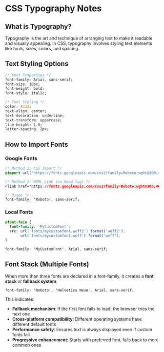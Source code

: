 # CSS Typography Notes

## What is Typography?
Typography is the art and technique of arranging text to make it readable and visually appealing. In CSS, typography involves styling text elements like fonts, sizes, colors, and spacing.

## Text Styling Options
```css
/* Font Properties */
font-family: Arial, sans-serif;
font-size: 16px;
font-weight: bold;
font-style: italic;

/* Text Styling */
color: #333;
text-align: center;
text-decoration: underline;
text-transform: uppercase;
line-height: 1.5;
letter-spacing: 2px;
```

## How to Import Fonts

### Google Fonts
```css
/* Method 1: CSS Import */
@import url('https://fonts.googleapis.com/css2?family=Roboto:wght@300;400;700&display=swap');

/* Method 2: HTML Link (in head tag) */
<link href="https://fonts.googleapis.com/css2?family=Roboto:wght@300;400;700&display=swap" rel="stylesheet">

/* Usage */
font-family: 'Roboto', sans-serif;
```

### Local Fonts
```css
@font-face {
  font-family: 'MyCustomFont';
  src: url('fonts/mycustomfont.woff2') format('woff2'),
       url('fonts/mycustomfont.woff') format('woff');
}

font-family: 'MyCustomFont', Arial, sans-serif;
```

## Font Stack (Multiple Fonts)
When more than three fonts are declared in a font-family, it creates a **font stack** or **fallback system**:

```css
font-family: 'Roboto', 'Helvetica Neue', Arial, sans-serif;
```

This indicates:
- **Fallback mechanism**: If the first font fails to load, the browser tries the next one
- **Cross-platform compatibility**: Different operating systems have different default fonts
- **Performance safety**: Ensures text is always displayed even if custom fonts fail
- **Progressive enhancement**: Starts with preferred font, falls back to more common ones
